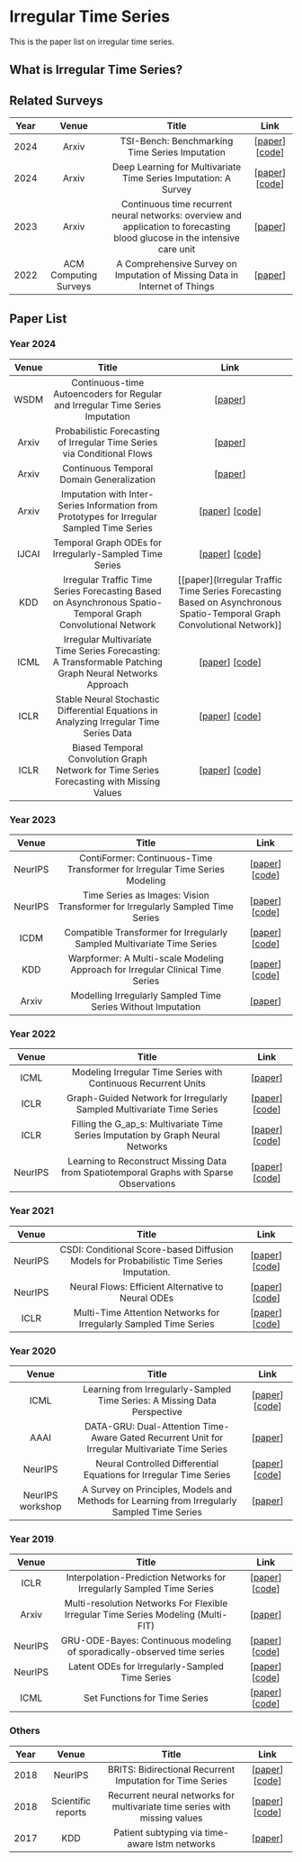 # Irregular Time Series

This is the paper list on irregular time series.

## What is Irregular Time Series?

## Related Surveys

| Year |         Venue         |                                                            Title                                                            |                                                 Link                                                 |
| :--: | :-------------------: | :-------------------------------------------------------------------------------------------------------------------------: | :--------------------------------------------------------------------------------------------------: |
| 2024 |         Arxiv         |                                       TSI-Bench: Benchmarking Time Series Imputation                                        | [[paper](https://arxiv.org/pdf/2406.12747)] [[code](https://github.com/WenjieDu/Awesome_Imputation)] |
| 2024 |         Arxiv         |                               Deep Learning for Multivariate Time Series Imputation: A Survey                               | [[paper](https://arxiv.org/pdf/2402.04059)] [[code](https://github.com/wenjiedu/awesome_imputation)] |
| 2023 |         Arxiv         | Continuous time recurrent neural networks: overview and application to forecasting blood glucose in the intensive care unit |                             [[paper](https://arxiv.org/pdf/2304.07025)]                              |
| 2022 | ACM Computing Surveys |                         A Comprehensive Survey on Imputation of Missing Data in Internet of Things                          |                        [[paper](https://dl.acm.org/doi/pdf/10.1145/3533381)]                         |

## Paper List

### Year 2024

| Venue |                            Title                             |                             Link                             |
| :---: | :----------------------------------------------------------: | :----------------------------------------------------------: |
| WSDM  | Continuous-time Autoencoders for Regular and Irregular Time Series Imputation |         [[paper](https://arxiv.org/pdf/2312.16581)]          |
| Arxiv | Probabilistic Forecasting of Irregular Time Series via Conditional Flows |         [[paper](https://arxiv.org/pdf/2402.06293)]          |
| Arxiv |          Continuous Temporal Domain Generalization           |         [[paper](https://arxiv.org/pdf/2405.16075)]          |
| Arxiv | Imputation with Inter-Series Information from Prototypes for Irregular Sampled Time Series | [[paper](https://arxiv.org/pdf/2401.07249)] [[code](https://github.com/yzhhoward/prime)] |
| IJCAI |   Temporal Graph ODEs for Irregularly-Sampled Time Series    | [[paper](https://arxiv.org/pdf/2404.19508)] [[code](https://github.com/gravins/tg-ode)] |
|  KDD  | Irregular Traffic Time Series Forecasting Based on Asynchronous Spatio-Temporal Graph Convolutional Network | [[paper](Irregular Traffic Time Series Forecasting Based on Asynchronous Spatio-Temporal Graph Convolutional Network)] |
| ICML  | Irregular Multivariate Time Series Forecasting: A Transformable Patching Graph Neural Networks Approach | [[paper](https://openreview.net/pdf?id=UZlMXUGI6e)] [[code](https://github.com/usail-hkust/t-PatchGNN)] |
| ICLR  | Stable Neural Stochastic Differential Equations in Analyzing Irregular Time Series Data | [[paper](https://arxiv.org/pdf/2402.14989)] [[code](https://github.com/yongkyung-oh/stable-neural-sdes)] |
| ICLR  | Biased Temporal Convolution Graph Network for Time Series Forecasting with Missing Values | [[paper](https://openreview.net/pdf?id=O9nZCwdGcG)] [[code](https://github.com/chenxiaodanhit/BiTGraph)] |

### Year 2023

|  Venue  |                            Title                             |                             Link                             |
| :-----: | :----------------------------------------------------------: | :----------------------------------------------------------: |
| NeurIPS | ContiFormer: Continuous-Time Transformer for Irregular Time Series Modeling | [[paper](https://arxiv.org/pdf/2402.10635)] [[code](https://github.com/microsoft/SeqML/tree/main/ContiFormer)] |
| NeurIPS | Time Series as Images: Vision Transformer for Irregularly Sampled Time Series | [[paper](https://arxiv.org/pdf/2303.12799)] [[code](https://github.com/leezekun/vitst)] |
|  ICDM   | Compatible Transformer for Irregularly Sampled Multivariate Time Series | [[paper](https://arxiv.org/pdf/2310.11022)] [[code](https://github.com/mediabrain-sjtu/coformer)] |
|   KDD   | Warpformer: A Multi-scale Modeling Approach for Irregular Clinical Time Series | [[paper](https://arxiv.org/pdf/2306.09368)] [[code](https://github.com/imjiawen/warpformer)] |
|  Arxiv  | Modelling Irregularly Sampled Time Series Without Imputation |         [[paper](https://arxiv.org/pdf/2309.08698)]          |

### Year 2022

|  Venue  |                            Title                             |                             Link                             |
| :-----: | :----------------------------------------------------------: | :----------------------------------------------------------: |
|  ICML   | Modeling Irregular Time Series with Continuous Recurrent Units | [[paper](https://proceedings.mlr.press/v162/schirmer22a/schirmer22a.pdf)] |
|  ICLR   | Graph-Guided Network for Irregularly Sampled Multivariate Time Series | [[paper](https://arxiv.org/pdf/2110.05357)] [[code](https://github.com/mims-harvard/Raindrop)] |
|  ICLR   | Filling the G_ap_s: Multivariate Time Series Imputation by Graph Neural Networks | [[paper](https://arxiv.org/pdf/2108.00298)] [[code](https://github.com/Graph-Machine-Learning-Group/grin)] |
| NeurIPS | Learning to Reconstruct Missing Data from Spatiotemporal Graphs with Sparse Observations | [[paper](https://arxiv.org/pdf/2205.13479)] [[code](https://github.com/Graph-Machine-Learning-Group/spin)] |

### Year 2021

|  Venue  |                                          Title                                           |                                                   Link                                                   |
| :-----: | :--------------------------------------------------------------------------------------: | :------------------------------------------------------------------------------------------------------: |
| NeurIPS | CSDI: Conditional Score-based Diffusion Models for Probabilistic Time Series Imputation. |         [[paper](https://arxiv.org/pdf/2107.03502)] [[code](https://github.com/ermongroup/csdi)]         |
| NeurIPS |                    Neural Flows: Efficient Alternative to Neural ODEs                    | [[paper](https://arxiv.org/pdf/2110.13040)] [[code](https://github.com/mbilos/neural-flows-experiments)] |
|  ICLR   |            Multi-Time Attention Networks for Irregularly Sampled Time Series             |          [[paper](https://github.com/reml-lab/mTAN)] [[code](https://github.com/reml-lab/mTAN)]          |

### Year 2020

|      Venue       |                            Title                             |                             Link                             |
| :--------------: | :----------------------------------------------------------: | :----------------------------------------------------------: |
|       ICML       | Learning from Irregularly-Sampled Time Series: A Missing Data Perspective | [[paper](https://proceedings.mlr.press/v119/li20k/li20k.pdf)] [[code](https://github.com/steveli/partial-encoder-decoder)] |
|       AAAI       | DATA-GRU: Dual-Attention Time-Aware Gated Recurrent Unit for Irregular Multivariate Time Series | [[paper](https://ojs.aaai.org/index.php/AAAI/article/view/5440)] |
|     NeurIPS      | Neural Controlled Differential Equations for Irregular Time Series | [[paper](https://arxiv.org/pdf/2005.08926)] [[code](https://github.com/patrick-kidger/NeuralCDE)] |
| NeurIPS workshop | A Survey on Principles, Models and Methods for Learning from Irregularly Sampled Time Series |         [[paper](https://arxiv.org/pdf/2012.00168)]          |

### Year 2019

|  Venue  |                                       Title                                       |                                                        Link                                                         |
| :-----: | :-------------------------------------------------------------------------------: | :-----------------------------------------------------------------------------------------------------------------: |
|  ICLR   |       Interpolation-Prediction Networks for Irregularly Sampled Time Series       |            [[paper](https://arxiv.org/pdf/1909.07782)] [[code](https://github.com/mlds-lab/interp-net)]             |
|  Arxiv  | Multi-resolution Networks For Flexible Irregular Time Series Modeling (Multi-FIT) |                                     [[paper](https://arxiv.org/pdf/1905.00125)]                                     |
| NeurlPS |      GRU-ODE-Bayes: Continuous modeling of sporadically-observed time series      |          [[paper](https://arxiv.org/pdf/1905.12374)] [[code](https://github.com/edebrouwer/gru_ode_bayes)]          |
| NeurlPS |                  Latent ODEs for Irregularly-Sampled Time Series                  |          [[paper](https://arxiv.org/pdf/1907.03907)] [[code](https://github.com/YuliaRubanova/latent_ode)]          |
|  ICML   |                           Set Functions for Time Series                           | [[paper](https://arxiv.org/pdf/1909.12064)] [[code](https://github.com/BorgwardtLab/Set_Functions_for_Time_Series)] |

### Others

| Year |       Venue        |                            Title                             |                             Link                             |
| :--: | :----------------: | :----------------------------------------------------------: | :----------------------------------------------------------: |
| 2018 |      NeurIPS       |  BRITS: Bidirectional Recurrent Imputation for Time Series   | [[paper](https://arxiv.org/abs/1805.10572)] [[code](https://github.com/caow13/BRITS)] |
| 2018 | Scientific reports | Recurrent neural networks for multivariate time series with missing values | [[paper](https://www.nature.com/articles/s41598-018-24271-9)] [[code](https://github.com/zhiyongc/GRU-D)] |
| 2017 |        KDD         |        Patient subtyping via time-aware lstm networks        | [[paper](https://dl.acm.org/doi/pdf/10.1145/3097983.3097997)] |
